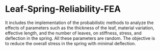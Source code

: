 # Leaf-Spring-Reliability-FEA
It includes the implementation of the probabilistic methods to analyze the 
effects of parameters such as the thickness of the leaf, material variation, effective length, and the 
number of leaves, on stiffness, stress, and deflection in the spring. All these parameters are random. The objective is to reduce the 
overall stress in the spring with minimal deflection. 
